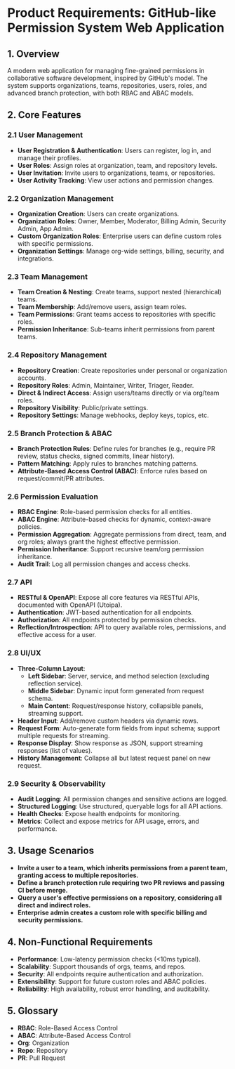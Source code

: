 # Product Requirements: GitHub-like Permission System Web Application

## 1. Overview

A modern web application for managing fine-grained permissions in collaborative software development, inspired by GitHub's model. The system supports organizations, teams, repositories, users, roles, and advanced branch protection, with both RBAC and ABAC models.

## 2. Core Features

### 2.1 User Management

- **User Registration & Authentication**: Users can register, log in, and manage their profiles.
- **User Roles**: Assign roles at organization, team, and repository levels.
- **User Invitation**: Invite users to organizations, teams, or repositories.
- **User Activity Tracking**: View user actions and permission changes.

### 2.2 Organization Management

- **Organization Creation**: Users can create organizations.
- **Organization Roles**: Owner, Member, Moderator, Billing Admin, Security Admin, App Admin.
- **Custom Organization Roles**: Enterprise users can define custom roles with specific permissions.
- **Organization Settings**: Manage org-wide settings, billing, security, and integrations.

### 2.3 Team Management

- **Team Creation & Nesting**: Create teams, support nested (hierarchical) teams.
- **Team Membership**: Add/remove users, assign team roles.
- **Team Permissions**: Grant teams access to repositories with specific roles.
- **Permission Inheritance**: Sub-teams inherit permissions from parent teams.

### 2.4 Repository Management

- **Repository Creation**: Create repositories under personal or organization accounts.
- **Repository Roles**: Admin, Maintainer, Writer, Triager, Reader.
- **Direct & Indirect Access**: Assign users/teams directly or via org/team roles.
- **Repository Visibility**: Public/private settings.
- **Repository Settings**: Manage webhooks, deploy keys, topics, etc.

### 2.5 Branch Protection & ABAC

- **Branch Protection Rules**: Define rules for branches (e.g., require PR review, status checks, signed commits, linear history).
- **Pattern Matching**: Apply rules to branches matching patterns.
- **Attribute-Based Access Control (ABAC)**: Enforce rules based on request/commit/PR attributes.

### 2.6 Permission Evaluation

- **RBAC Engine**: Role-based permission checks for all entities.
- **ABAC Engine**: Attribute-based checks for dynamic, context-aware policies.
- **Permission Aggregation**: Aggregate permissions from direct, team, and org roles; always grant the highest effective permission.
- **Permission Inheritance**: Support recursive team/org permission inheritance.
- **Audit Trail**: Log all permission changes and access checks.

### 2.7 API

- **RESTful & OpenAPI**: Expose all core features via RESTful APIs, documented with OpenAPI (Utoipa).
- **Authentication**: JWT-based authentication for all endpoints.
- **Authorization**: All endpoints protected by permission checks.
- **Reflection/Introspection**: API to query available roles, permissions, and effective access for a user.

### 2.8 UI/UX

- **Three-Column Layout**:
  - **Left Sidebar**: Server, service, and method selection (excluding reflection service).
  - **Middle Sidebar**: Dynamic input form generated from request schema.
  - **Main Content**: Request/response history, collapsible panels, streaming support.
- **Header Input**: Add/remove custom headers via dynamic rows.
- **Request Form**: Auto-generate form fields from input schema; support multiple requests for streaming.
- **Response Display**: Show response as JSON, support streaming responses (list of values).
- **History Management**: Collapse all but latest request panel on new request.

### 2.9 Security & Observability

- **Audit Logging**: All permission changes and sensitive actions are logged.
- **Structured Logging**: Use structured, queryable logs for all API actions.
- **Health Checks**: Expose health endpoints for monitoring.
- **Metrics**: Collect and expose metrics for API usage, errors, and performance.

## 3. Usage Scenarios

- **Invite a user to a team, which inherits permissions from a parent team, granting access to multiple repositories.**
- **Define a branch protection rule requiring two PR reviews and passing CI before merge.**
- **Query a user's effective permissions on a repository, considering all direct and indirect roles.**
- **Enterprise admin creates a custom role with specific billing and security permissions.**

## 4. Non-Functional Requirements

- **Performance**: Low-latency permission checks (<10ms typical).
- **Scalability**: Support thousands of orgs, teams, and repos.
- **Security**: All endpoints require authentication and authorization.
- **Extensibility**: Support for future custom roles and ABAC policies.
- **Reliability**: High availability, robust error handling, and auditability.

## 5. Glossary

- **RBAC**: Role-Based Access Control
- **ABAC**: Attribute-Based Access Control
- **Org**: Organization
- **Repo**: Repository
- **PR**: Pull Request
